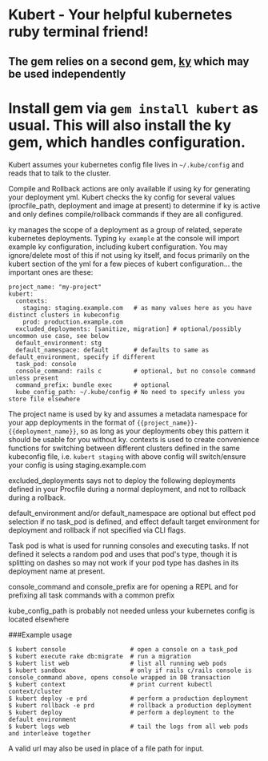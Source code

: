 # Kubert - Your helpful kubernetes ruby terminal friend!

## The gem relies on a second gem, [ky](https://github.com/stellaservice/ky) which may be used independently

# Install gem via `gem install kubert` as usual.  This will also install the ky gem, which handles configuration.

Kubert assumes your kubernetes config file lives in `~/.kube/config` and reads that to talk to the cluster.

Compile and Rollback actions are only available if using ky for generating your deployment yml.  Kubert checks the ky config for several values (procfile_path, deployment and image at present) to determine if ky is active and only defines compile/rollback commands if they are all configured.

ky manages the scope of a deployment as a group of related, seperate kubernetes deployments.  Typing `ky example` at the console will import example ky configuration, including kubert configuration.  You may ignore/delete most of this if not using ky itself, and focus primarily on the kubert section of the yml for a few pieces of kubert configuration...  the important ones are these:

```
project_name: "my-project"
kubert:
  contexts:
    staging: staging.example.com   # as many values here as you have distinct clusters in kubeconfig
    prod: production.example.com
  excluded_deployments: [sanitize, migration] # optional/possibly uncommon use case, see below
  default_environment: stg
  default_namespace: default       # defaults to same as default_environment, specify if different
  task_pod: console
  console_command: rails c         # optional, but no console command unless present
  command_prefix: bundle exec      # optional
  kube_config_path: ~/.kube/config # No need to specify unless you store file elsewhere
```

The project name is used by ky and assumes a metadata namespace for your app deployments in the format of `{{project_name}}-{{deployment_name}}`, so as long as your deployments obey this pattern it should be usable for you without ky.
contexts is used to create convenience functions for switching between different clusters defined in the same kubeconfig file, i.e. `kubert staging` with above config will switch/ensure your config is using staging.example.com

excluded_deployments says not to deploy the following deployments defined in your Procfile during a normal deployment, and not to rollback during a rollback.

default_environment and/or default_namespace are optional but effect pod selection if no task_pod is defined, and effect default target environment for deployment and rollback if not specified via CLI flags.

Task pod is what is used for running consoles and executing tasks.  If not defined it selects a random pod and uses that pod's type, though it is splitting on dashes so may not work if your pod type has dashes in its deployment name at present.

console_command and console_prefix are for opening a REPL and for prefixing all task commands with a common prefix

kube_config_path is probably not needed unless your kubernetes config is located elsewhere

###Example usage
```
$ kubert console                  # open a console on a task_pod
$ kubert execute rake db:migrate  # run a migration
$ kubert list web                 # list all running web pods
$ kubert sandbox                  # only if rails c/rails console is console_command above, opens console wrapped in DB transaction
$ kubert context                  # print current kubectl context/cluster
$ kubert deploy -e prd            # perform a production deployment
$ kubert rollback -e prd          # rollback a production deployment
$ kubert deploy                   # perform a deployment to the default environment
$ kubert logs web                 # tail the logs from all web pods and interleave together
```

A valid url may also be used in place of a file path for input.